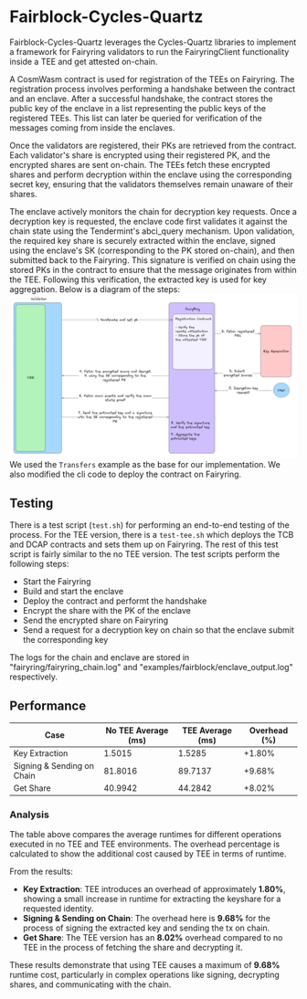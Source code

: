# Fairblock-Cycles-Quartz

Fairblock-Cycles-Quartz leverages the Cycles-Quartz libraries to implement a framework for Fairyring validators to run the FairyringClient functionality inside a TEE and get attested on-chain.

A CosmWasm contract is used for registration of the TEEs on Fairyring. The registration process involves performing a handshake between the contract and an enclave. After a successful handshake, the contract stores the public key of the enclave in a list representing the public keys of the registered TEEs. This list can later be queried for verification of the messages coming from inside the enclaves.

Once the validators are registered, their PKs are retrieved from the contract. Each validator's share is encrypted using their registered PK, and the encrypted shares are sent on-chain. The TEEs fetch these encrypted shares and perform decryption within the enclave using the corresponding secret key, ensuring that the validators themselves remain unaware of their shares.

The enclave actively monitors the chain for decryption key requests. Once a decryption key is requested, the enclave code first validates it against the chain state using the Tendermint's abci_query mechanism. Upon validation, the required key share is securely extracted within the enclave, signed using the enclave's SK (corresponding to the PK stored on-chain), and then submitted back to the Fairyring. This signature is verified on chain using the stored PKs in the contract to ensure that the message originates from within the TEE. Following this verification, the extracted key is used for key aggregation.
Below is a diagram of the steps:
![Fairblock-Cycles-Quartz](./cycles.png)
We used the `Transfers` example as the base for our implementation. We also modified the cli code to deploy the contract on Fairyring.

## Testing
There is a test script (`test.sh`) for performing an end-to-end testing of the process. For the TEE version, there is a `test-tee.sh` which deploys the TCB and DCAP contracts and sets them up on Fairyring. The rest of this test script is fairly similar to the no TEE version.
The test scripts perform the following steps: 
- Start the Fairyring
- Build and start the enclave
- Deploy the contract and performt the handshake
- Encrypt the share with the PK of the enclave
- Send the encrypted share on Fairyring
- Send a request for a decryption key on chain so that the enclave submit the corresponding key

The logs for the chain and enclave are stored in "fairyring/fairyring_chain.log" and "examples/fairblock/enclave_output.log" respectively.

## Performance
| Case                        | No TEE Average (ms) | TEE Average (ms) | Overhead (%)            |
|-----------------------------|-----------------------|-------------------|------------------------|
| Key Extraction              | 1.5015                | 1.5285            | +1.80%                 |
| Signing & Sending on Chain  | 81.8016               | 89.7137           | +9.68%                 |
| Get Share                   | 40.9942               | 44.2842           | +8.02%                 |

### Analysis

The table above compares the average runtimes for different operations executed in no TEE and TEE environments. The overhead percentage is calculated to show the additional cost caused by TEE in terms of runtime.

From the results:
- **Key Extraction**: TEE introduces an overhead of approximately **1.80%**, showing a small increase in runtime for extracting the keyshare for a requested identity.
- **Signing & Sending on Chain**: The overhead here is **9.68%** for the process of signing the extracted key and sending the tx on chain.
- **Get Share**: The TEE version has an **8.02%** overhead compared to no TEE in the process of fetching the share and decrypting it. 

These results demonstrate that using TEE causes a maximum of **9.68%** runtime cost, particularly in complex operations like signing, decrypting shares, and communicating with the chain.
